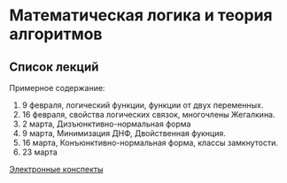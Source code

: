 # Математическая логика и теория алгоритмов

## Список лекций

Примерное содержание:

1. 9 февраля, логический функции, функции от двух переменных.
2. 16 февраля, свойства логических связок, многочлены Жегалкина.
3. 2 марта, Дизъюнктивно-нормальная форма 
4. 9 марта, Минимизация ДНФ, Двойственная фукнция.
5. 16 марта, Конъюнктивно-нормальная форма, классы замкнутости.
6. 23 марта

[Электронные конспекты](lecture-notes)
